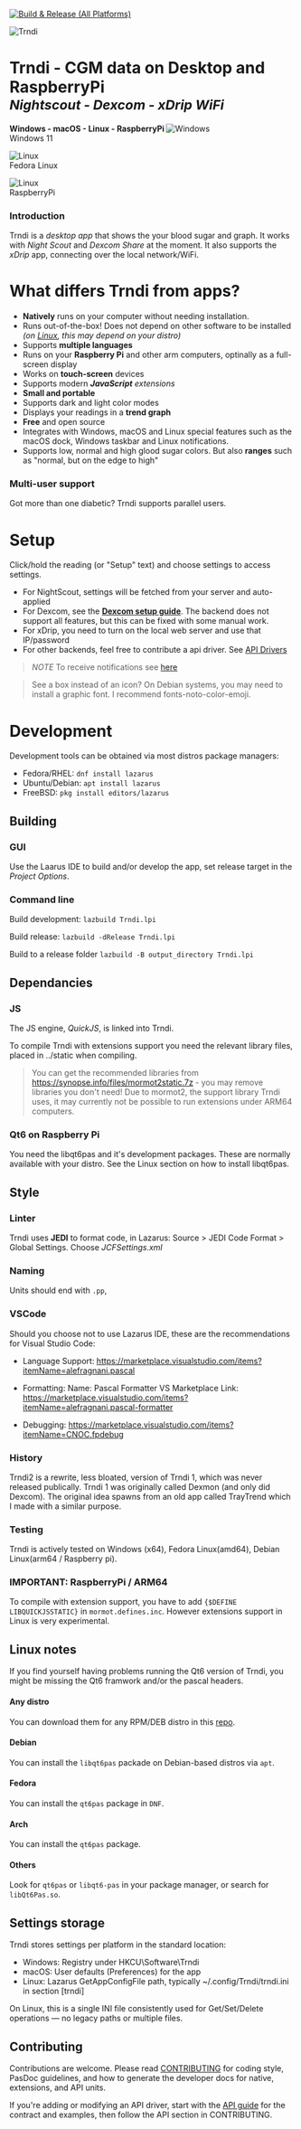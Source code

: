 [![Build & Release (All Platforms)](https://github.com/slicke/trndi/actions/workflows/build.yml/badge.svg?branch=main&event=push)](https://github.com/slicke/trndi/actions/workflows/build.yml)

![Trndi](doc/img/trndi-logo.png)

# Trndi - CGM data on Desktop and RaspberryPi<br><sup>_Nightscout - Dexcom - xDrip WiFi_</sup> 
<b> Windows - macOS - Linux - RaspberryPi </b>
![Windows](doc/img/img_win.png)
<br>Windows 11

![Linux](doc/img/img_lin.png)
<br>Fedora Linux

![Linux](doc/img/img_rpi.png)
<br>RaspberryPi

### Introduction
Trndi is a _desktop app_ that shows the your blood sugar and graph. It works with  _Night Scout_ and _Dexcom Share_ at the moment.
It also supports the _xDrip_ app, connecting over the local network/WiFi.

# What differs Trndi from apps?
* __Natively__ runs on your computer without needing installation.
* Runs out-of-the-box! Does not depend on other software to be installed _(on [Linux](#Linux-support), this may depend on your distro)_
* Supports __multiple languages__
* Runs on your __Raspberry Pi__ and other arm computers, optinally as a full-screen display
* Works on __touch-screen__ devices
* Supports modern ___JavaScript__ extensions_
* __Small and portable__
* Supports dark and light color modes
* Displays your readings in a __trend graph__
* __Free__ and open source
* Integrates with Windows, macOS and Linux special features such as the macOS dock, Windows taskbar and Linux notifications.
* Supports low, normal and high glood sugar colors. But also __ranges__ such as "normal, but on the edge to high"

### Multi-user support
Got more than one diabetic? Trndi supports parallel users.

# Setup
Click/hold the reading (or "Setup" text) and choose settings to access settings.
* For NightScout, settings will be fetched from your server and auto-applied
* For Dexcom, see the __[Dexcom setup guide](guides/Dexcom.md)__. The backend does not support all features, but this can be fixed with some manual work.
* For xDrip, you need to turn on the local web server and use that IP/password
* For other backends, feel free to contribute a api driver. See [API Drivers](guides/API.md)

> _NOTE_ To receive notifications see [here](guides/Notifications.md)

> See a box instead of an icon? On Debian systems, you may need to install a graphic font. I recommend fonts-noto-color-emoji.

# Development
Development tools can be obtained via most distros package managers:
- Fedora/RHEL: ```dnf install lazarus```
- Ubuntu/Debian: ```apt install lazarus```
- FreeBSD: ```pkg install editors/lazarus```

## Building
### GUI
Use the Laarus IDE to build and/or develop the app, set release target in the _Project Options_.

### Command line

Build development:
```lazbuild Trndi.lpi``` 

Build release:
```lazbuild -dRelease Trndi.lpi``` 

Build to a release folder
```lazbuild -B output_directory Trndi.lpi``` 


## Dependancies
### JS
The JS engine, _QuickJS_, is linked into Trndi.

To compile Trndi with extensions support you need the relevant library files, placed in ../static when compiling.
> You can get the recommended libraries from https://synopse.info/files/mormot2static.7z - you may remove libraries you don't need!
Due to mormot2, the support library Trndi uses, it may currently not be possible to run extensions under ARM64 computers.

### Qt6 on Raspberry Pi
You need the libqt6pas and it's development packages. These are normally available with your distro. See the Linux section on how to install libqt6pas.

## Style
### Linter
Trndi uses __JEDI__ to format code, in Lazarus: Source > JEDI Code Format > Global Settings. Choose _JCFSettings.xml_

### Naming
Units should end with ```.pp```, 

### VSCode
Should you choose not to use Lazarus IDE, these are the recommendations for Visual Studio Code:
* Language Support: https://marketplace.visualstudio.com/items?itemName=alefragnani.pascal

* Formatting: Name: Pascal Formatter
VS Marketplace Link: https://marketplace.visualstudio.com/items?itemName=alefragnani.pascal-formatter

* Debugging: https://marketplace.visualstudio.com/items?itemName=CNOC.fpdebug

### History
Trndi2 is a rewrite, less bloated, version of Trndi 1, which was never released publically. Trndi 1 was originally called Dexmon (and only did Dexcom). The original idea spawns from an old app called TrayTrend which I made with a similar purpose.


### Testing
Trndi is actively tested on Windows (x64), Fedora Linux(amd64), Debian Linux(arm64 / Raspberry pi).

### IMPORTANT: RaspberryPi / ARM64
To compile with extension support, you have to add ```{$DEFINE LIBQUICKJSSTATIC}``` in ```mormot.defines.inc```. However extensions support in Linux is very experimental.

<a name="Linux-support"></a>
## Linux notes
If you find yourself having problems running the Qt6 version of Trndi, you might be missing the Qt6 framwork and/or the pascal headers.

#### Any distro
You can download them for any RPM/DEB distro in this [repo](https://github.com/davidbannon/libqt6pas/releases).

#### Debian
You can install the ```libqt6pas``` packade on Debian-based distros via ```apt```.

#### Fedora
You can install the ```qt6pas``` package in ```DNF```.

#### Arch
You can install the ```qt6pas``` package.

#### Others
Look for ```qt6pas``` or ```libqt6-pas``` in your package manager, or search for ```libQt6Pas.so```.

## Settings storage
Trndi stores settings per platform in the standard location:
- Windows: Registry under HKCU\Software\Trndi
- macOS: User defaults (Preferences) for the app
- Linux: Lazarus GetAppConfigFile path, typically ~/.config/Trndi/trndi.ini in section [trndi]

On Linux, this is a single INI file consistently used for Get/Set/Delete operations — no legacy paths or multiple files.

## Contributing
Contributions are welcome. Please read [CONTRIBUTING](CONTRIBUTING.md) for coding style, PasDoc guidelines, and how to generate the developer docs for native, extensions, and API units.

If you're adding or modifying an API driver, start with the [API guide](guides/API.md) for the contract and examples, then follow the API section in CONTRIBUTING.